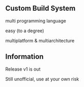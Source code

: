 Custom Build System
-----------------------------

   <O> multi programming language

   <O> easy (to a degree)

   <O> multiplatform & multiarchitecture

Information
---------------------------------

Release v1 is out

Still unofficial, use at your own risk
